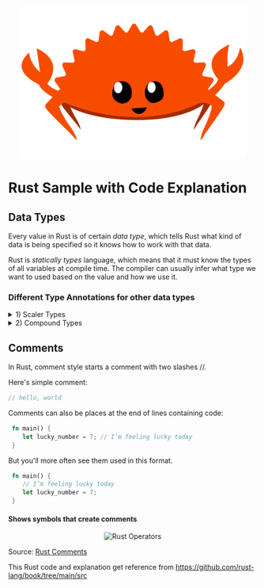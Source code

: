 <div align="center">
  <img src="./img/rustacean-flat-happy.png" alt="Rust Logo" >
</div>

# Rust Sample with Code Explanation
## Data Types
Every value in Rust is of certain *data type*, which tells Rust what kind of data is being specified so it knows how to work with that data.

Rust is *statically types* language, which means that it must know the types of all variables at compile time. The compiler can usually infer what type we want to used based on the value and how we use it.

### Different Type Annotations for other data types
<details>
  <summary>1) Scaler Types </summary>
  
  - **Integer Types**

    An *integer* is a number without a fractional component. 
    
    ![image](https://github.com/user-attachments/assets/7eb12391-3e57-4041-80a0-2ad310acd7e5)
    
    Each variant can be either signed or unsigned and has an explicit size.

    ![image](https://github.com/user-attachments/assets/0588b9e2-2e4e-402e-a940-04a82f1eea5c)

```rust
  fn main() {
       let x = 2.0; // f64
       let y: f32 = 3.0; // f32
  }
  ```
  - **Floating-Point Types**

    Rust's floatin-point type are *f32* and *f64*, which are 32 bits and 64 bits in size, respectively. The default type is *f64* on modern CPUs.
```rust
  fn main() {
 let x = 2.0; // f64
 let y: f32 = 3.0; // f32
 }
 ```
 Floating-point numbers are represented according to the IEEE-754 standard. The f32 type is
 a single-precision float, and f64 has double precision.
  - **Numeric Operations**

     Rust supports the basic mathematical operations you’d expect for all the number types:
 addition, subtraction, multiplication, division, and remainder. Integer division truncates
 toward zero to the nearest integer.
```rust
 fn main() {
 // addition
 let sum = 5 + 10;
 // subtraction
 let difference = 95.5 - 4.3;
 // multiplication
 let product = 4 * 30;
 // division
 let quotient = 56.7 / 32.2;
 let truncated = -5 / 3; // Results in -1
 // remainder
 let remainder = 43 % 5;
 }
```
  - **The Boolean Type**

    As in most other programming languages, a Boolean type in Rust has two possible values: *tru* and *false* With one byte in size.
```rust
fn main() {
 let t = true;
 let f: bool = false; // with explicit type annotation
 }
```
  - **The Character Type**

     Rust's *char* type sis the language's most primitive alphabetic type.
```rust
fn main() {
 let c = 'z';
 let z: char = 'ℤ'; // with explicit type annotation
 let heart_eyed_cat = '�
 ��
 ��
 ��
 �';
 }
```
Rust's *char* type is four bytes in size and represents a Unicode Scalar Value, Which mean it can represent a lot more than just ASCII.
</details>

<details>
  <summary>2) Compound Types </summary>
  
 - **The Tuple Type**

   A *tuple* is a general way of grouping together a number of values. Tuples have a fixed length: they cannot grow or shrink in size. Create a tuple by writing a comma-separated list of values inside parentheses.
```rust
 fn main() {
 let tup: (i32, f64, u8) = (500, 6.4, 1);
 }
```
 The variable tup binds to the entire tuple because a tuple is considered a single compound
 element. To get the individual values out of a tuple, we can use pattern matching to
 destructure a tuple value, like this:
 ```rust
fn main() {
 let tup = (500, 6.4, 1);
 let (x, y, z) = tup;
 println!("The value of y is: {y}");
 }
```
 This program first creates a tuple and binds it to the variable tup . It then uses a pattern
 with let to take tup and turn it into three separate variables, x , y , and z . This is called
 destructuring because it breaks the single tuple into three parts. Finally, the program prints
 the value of y , which is 6.4 .

 We can also access a tuple element directly by using a period ( . ) followed by the index of
 the value we want to access. For example:
 ```rust
fn main() {
 let x: (i32, f64, u8) = (500, 6.4, 1);
 let five_hundred = x.0;
 let six_point_four = x.1;
 let one = x.2;
 }
```
In Rust index in tuple start from 0....n.
 - **The Array Type**

Another way to have a collection of multiple values in with an *array*. Every element of an array must have the same type and have a fixed length.
```rust
fn main() {
 let a = [1, 2, 3, 4, 5];
 }
```
Array are useful when you want data allocated on the stack rather than the heap or when you want to ensure you always have fixed number of elements.

Arrays is good for number will not need to change.  For example, if you were using the names of the month in a program, you would
 probably use an array rather than a vector because you know it will always contain 12
 elements:
 ```rust
let months = ["January", "February", "March", "April", "May", "June", "July",
 "August", "September", "October", "November", "December"];
```
 You write an array’s type using square brackets with the type of each element, a semicolon,
 and then the number of elements in the array, like so:
 ```rust
 let a: [i32; 5] = [1, 2, 3, 4, 5];
```
 Here, i32 is the type of each element. After the semicolon, the number 5 indicates the
 array contains five elements.
 You can also initialize an array to contain the same value for each element by specifying the
 initial value, followed by a semicolon, and then the length of the array in square brackets, as
 shown here:
 ```rust
let a = [3;5];
```
The array named *a* will contain 5 elements that will all be set to the value 3 initially. This is the same as writing **let a = [3, 3, 3, 3, 3];* but in a more concise way.

**Accessing Array Elements**

An array is a single chunk of memory of a known, fixed size can be allocated on the stack. You can access elements of an array using index, like this:
```rust
 fn main() {
 let a = [1, 2, 3, 4, 5];
 let first = a[0];
 let second = a[1];
 }
```
The variable named *first* will get the value *1* because that is the value at index [0] in th array and *second* from index [1] in the array.

**Invalid Array Element Access**

If you try to access an element of an array that is past the end of the array. Run this code:
```rust
 use std::io;
 fn main() {
 let a = [1, 2, 3, 4, 5];
 println!("Please enter an array index.");
 let mut index = String::new();
    io::stdin()
        .read_line(&mut index)
        .expect("Failed to read line");
 let index: usize = index
        .trim()
        .parse()
        .expect("Index entered was not a number");
 let element = a[index];
 println!("The value of the element at index {index} is: {element}");
 }
```
This code compiles successfully. but if you run code *cargo run* and enter a number 10, you'll see output like this:
```rust
 thread 'main' panicked at 'index out of bounds: the len is 5 but the index is 
10', src/main.rs:19:19
 note: run with `RUST_BACKTRACE=1` environment variable to display a backtrace
```
The program resulted in a *runtime* error at the point of using invalid in the indexing operation. The program exited with an error message and didn't execute the final *println!* statement. Rust will check index you've specified is less than array length. If the index is greater than or equal to the length, Rust will panic. This happan at runtime, especially in this case, because the compiler can't possibly know that value a user enter when they run the code later.

This is an example of Rust's memory safety principles in action. In many low-level languages, this kind of check is not done, and when you provide an incorrect index, invalid memory can be accessed. Rust protects you againts this kind of error immediately exiting instead of allowing the memory access and continuing.
</details>

## Comments

In Rust, comment style starts a comment with two slashes //.

Here's simple comment:

```rust
// hello, world
```
Comments can also be places at the end of lines containing code:
```rust
 fn main() {
    let lucky_number = 7; // I’m feeling lucky today
 }
```
But you'll more often see them used in this format.
```rust
 fn main() {
    // I’m feeling lucky today
    let lucky_number = 7;
 }
```
#### Shows symbols that create comments
<p align="center">
  <img src="https://github.com/user-attachments/assets/89fbd73c-e352-439b-bf72-b88be69e2214" alt="Rust Operators">
</p>

Source: [Rust Comments](https://doc.rust-lang.org/book/appendix-02-operators.html)



This Rust code and explanation get reference from https://github.com/rust-lang/book/tree/main/src
